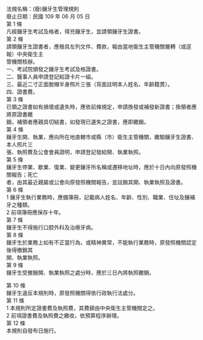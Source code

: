 法規名稱：(廢)鑲牙生管理規則  
廢止日期：民國 109 年 06 月 05 日  
第 1 條  
凡經鑲牙生考試及格者，得充鑲牙生，並請領鑲牙生證書。  
第 2 條  
請領鑲牙生證書者，應檢具左列文件、費款，報由當地衛生主管機關層轉（或逕報）中央衛生主  
管機關核辦。  
一、考試院頒發之鑲牙生考試及格證書。  
二、醫事人員申請登記給證卡片一組。  
三、最近二寸正面脫帽半身照片三張（背面註明本人姓名、年齡籍貫）。  
四、證書費。  
第 3 條  
已領之證書如有損壞或遺失時，應依前條規定，申請換發或補發新證書；換領者應將原證書繳  
銷，補領者應親具切結書，如發現已遺失之證書，應即繳銷。  
第 4 條  
鑲牙生開、執業，應向所在地直轄市或縣（市）衛生主管機關，繳驗鑲牙生證書、本人照片三  
張、執照費及公會會員證明，申請登記發給開、執業執照。  
第 5 條  
鑲牙生停業、歇業、復業、變更鑲牙所名稱或遷移地址時，應於十日內向原發照機關報告；死亡  
者，由其最近親屬或公會向原發照機關報告，並註銷其開、執業執照及證書。  
第 6 條  
1 鑲牙生執行業務時，應備簿冊，記載病人姓名、年齡、性別、職業、住址及鑲補牙之種類。  
2 前項簿冊應保存十年。  
第 7 條  
鑲牙生不得施行口腔外科及治療牙病。  
第 8 條  
鑲牙生於業務上如有不正當行為，或精神異常，不能執行業務時，原發照機關認定後得撤銷其  
開、執業執照。  
第 9 條  
鑲牙生受撤銷開、執業執照之處分時，應於三日內將執照繳銷。  


第 10 條  
鑲牙生違反本規則時，原發照機關得依行政執行法處分。  
第 11 條  
1 本規則所定證書費及執照費，其費額由中央衛生主管機關定之。  
2 前項證書費及執照費之繳收，依預算程序辦理。  
第 12 條  
本規則自發布日施行。  


